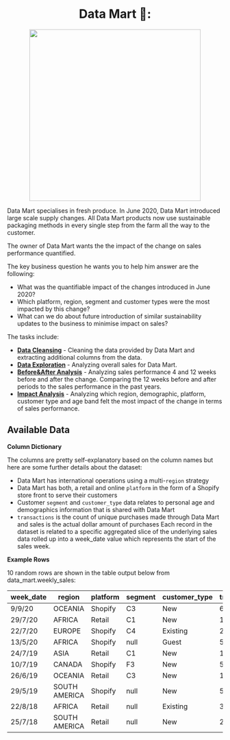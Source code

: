 <div align="center">
 <h1>Data Mart 🏬:</h1>
</div>

<p align="center">
    <img src="https://8weeksqlchallenge.com/images/case-study-designs/5.png" width="400" height="400">
</p>

Data Mart specialises in fresh produce. In June 2020, Data Mart introduced large scale supply changes. All Data Mart products now use sustainable packaging methods in every single step from the farm all the way to the customer.

The owner of Data Mart wants the the impact of the change on sales performance quantified.

The key business question he wants you to help him answer are the following:

* What was the quantifiable impact of the changes introduced in June 2020?
* Which platform, region, segment and customer types were the most impacted by this change?
* What can we do about future introduction of similar sustainability updates to the business to minimise impact on sales?

The tasks include:

* **[Data Cleansing](https://github.com/Outis09/8-Week-SQL-Challenge/blob/main/Case%20Study%20%235%20-%20Data%20Mart/A.Data%20Cleansing.md)** - Cleaning the data provided by Data Mart and extracting additional columns from the data.
* **[Data Exploration](https://github.com/Outis09/8-Week-SQL-Challenge/blob/main/Case%20Study%20%235%20-%20Data%20Mart/B.Data%20Exploration.md)** - Analyzing overall sales for Data Mart.
* **[Before&After Analysis](https://github.com/Outis09/8-Week-SQL-Challenge/blob/main/Case%20Study%20%235%20-%20Data%20Mart/C.Before%20%26%20After%20Analysis.md)** - Analyzing sales performance 4 and 12 weeks before and after the change. Comparing the 12 weeks before and after periods to the sales performance in the past years.
* **[Impact Analysis](https://github.com/Outis09/8-Week-SQL-Challenge/blob/main/Case%20Study%20%235%20-%20Data%20Mart/D.Impact%20Analysis.md)** - Analyzing which region, demographic, platform, customer type and age band felt the most impact of the change in terms of sales performance.

**Available Data**
--------------

**Column Dictionary**

The columns are pretty self-explanatory based on the column names but here are some further details about the dataset:

* Data Mart has international operations using a multi-`region` strategy
* Data Mart has both, a retail and online `platform` in the form of a Shopify store front to serve their customers
* Customer `segment` and `customer_type` data relates to personal age and demographics information that is shared with Data Mart
* `transactions` is the count of unique purchases made through Data Mart and sales is the actual dollar amount of purchases
Each record in the dataset is related to a specific aggregated slice of the underlying sales data rolled up into a week_date value which represents the start of the sales week.

**Example Rows**

10 random rows are shown in the table output below from data_mart.weekly_sales:

week_date|	region|	platform	|segment|	customer_type	|transactions	|sales
--------|-------|-----------|--------|----------|------------|------------
9/9/20|	OCEANIA|	Shopify|	C3	|New	|610	|110033.89
29/7/20|	AFRICA|	Retail	|C1	|New|	110692|	3053771.19
22/7/20|	EUROPE|	Shopify	|C4	|Existing	|24	|8101.54
13/5/20|	AFRICA|	Shopify	|null|	Guest|	5287|	1003301.37
24/7/19|	ASIA	|Retail|	C1	|New	|127342	|3151780.41
10/7/19|	CANADA|	Shopify|	F3	|New|	51	|8844.93
26/6/19|	OCEANIA|	Retail	|C3	|New	|152921	|5551385.36
29/5/19|	SOUTH AMERICA|	Shopify|	null|	New	|53|	10056.2
22/8/18|	AFRICA	|Retail	|null	|Existing	|31721	|1718863.58
25/7/18|	SOUTH AMERICA|	Retail|	null|	New|	2136|	8
